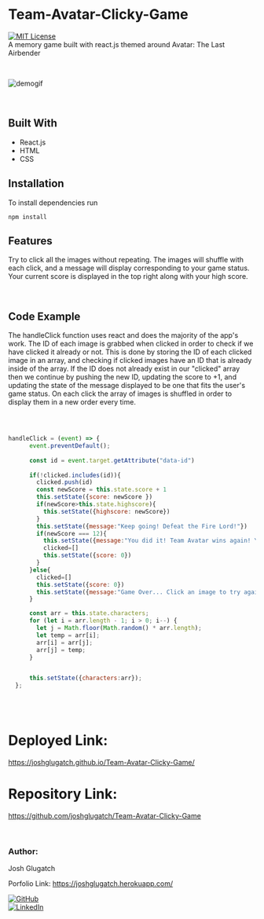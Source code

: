 # Team-Avatar-Clicky-Game
[![MIT License](https://img.shields.io/badge/License-MIT-blue.svg)](https://www.mit.edu/~amini/LICENSE.md)
<br>
A memory game built with react.js themed around Avatar: The Last Airbender

 <br>

![demogif](clickgamedemo.gif)


<br>

 ## Built With
* React.js
* HTML
* CSS


## Installation
To install dependencies run
```
npm install
```

## Features
Try to click all the images without repeating. The images will shuffle with each click, and a message will display corresponding to your game status. Your current score is displayed in the top right along with your high score.
<br>



<br>

## Code Example
The handleClick function uses react and does the majority of the app's work. The ID of each image is grabbed when clicked in order to check if we have clicked it already or not. This is done by storing the ID of each clicked image in an array, and checking if clicked images have an ID that is already inside of the array. If the ID does not already exist in our "clicked" array then we continue by pushing the new ID, updating the score to +1, and updating the state of the message displayed to be one that fits the user's game status.
On each click the array of images is shuffled in order to display them in a new order every time.

<br>  

```javaScript

handleClick = (event) => {
      event.preventDefault();
      
      const id = event.target.getAttribute("data-id")
     
      if(!clicked.includes(id)){
        clicked.push(id)
        const newScore = this.state.score + 1
        this.setState({score: newScore })
        if(newScore>this.state.highscore){
          this.setState({highscore: newScore})
        }
        this.setState({message:"Keep going! Defeat the Fire Lord!"})
        if(newScore === 12){
          this.setState({message:"You did it! Team Avatar wins again! Your score was "+ newScore})
          clicked=[]
          this.setState({score: 0})
        }
      }else{
        clicked=[]
        this.setState({score: 0})
        this.setState({message:"Game Over... Click an image to try again."})
      }

      const arr = this.state.characters;
      for (let i = arr.length - 1; i > 0; i--) {
        let j = Math.floor(Math.random() * arr.length);
        let temp = arr[i];
        arr[i] = arr[j];
        arr[j] = temp;
      }


      this.setState({characters:arr});
  };

```

<br>
<br>

# Deployed Link:
https://joshglugatch.github.io/Team-Avatar-Clicky-Game/

# Repository Link:
https://github.com/joshglugatch/Team-Avatar-Clicky-Game

<br>

### Author:
Josh Glugatch  

Porfolio Link: https://joshglugatch.herokuapp.com/

[![GitHub](https://img.shields.io/badge/github-%23100000.svg?&style=for-the-badge&logo=github&logoColor=white)](https://github.com/joshglugatch)
<br>
[![LinkedIn](https://img.shields.io/badge/linkedin-%230077B5.svg?&style=for-the-badge&logo=linkedin&logoColor=white)](www.linkedin.com/in/joshua-glugatch)



